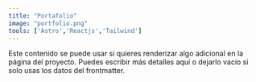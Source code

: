```yaml
---
title: "Portafolio"
image: "portfolio.png"
tools: ['Astro','Reactjs','Tailwind']
---
```


Este contenido se puede usar si quieres renderizar algo adicional en la página del proyecto. Puedes escribir más detalles aquí o dejarlo vacío si solo usas los datos del frontmatter.
